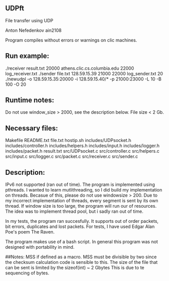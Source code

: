 ## UDPft
File transfer using UDP

Anton Nefedenkov
ain2108

Program compiles without errors or warnings on clic machines.

## Run example:
./receiver result.txt 20000 athens.clic.cs.columbia.edu 22000 log_receiver.txt
./sender file.txt 128.59.15.39 21000 22000 log_sender.txt 20
./newudpl -o 128.59.15.35:20000 -i 128.59.15.40/* -p 21000:23000 -L 10 -B 100 -O 20

## Runtime notes:
Do not use window_size > 2000, see the description below.
File size < 2 Gb.

## Necessary files:
Makefile
README.txt
file.txt
hostip.sh
includes/UDPsocket.h
includes/controller.h
includes/helpers.h
includes/input.h
includes/logger.h
includes/packet.h
result.txt
src/UDPsocket.c
src/controller.c
src/helpers.c
src/input.c
src/logger.c
src/packet.c
src/receiver.c
src/sender.c

## Description:
IPv6 not supported (ran out of time).
The program is implemented using pthreads. I wanted to learn mutlithreading, 
so I did build my implementation on threads. Becasue of this, please do not use windowsize > 200.
Due to my incorrect implementation of threads, every segment is sent by its own thread. If 
window size is too large, the program will run our of resources. The idea was to implement thread 
pool, but i sadly ran out of time.

In my tests, the program ran succesfully. It supports out of order packets, bit errors, duplicates
and lost packets. For tests, I have used Edgar Alan Poe's poem The Raven.

The program makes use of a bash script. In general this program was not designed with
portability in mind.  

##Notes:
MSS if defined as a macro. MSS must be divisible by two since the checksum calculation
code is sensible to this.
The size of the file that can be sent is limited by the sizeof(int) ~ 2 Gbytes
This is due to te sequencing of bytes. 

